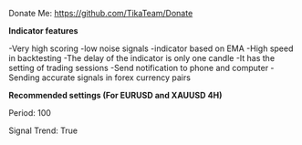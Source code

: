 Donate Me:
https://github.com/TikaTeam/Donate


**Indicator features**

-Very high scoring
-low noise signals
-indicator based on EMA
-High speed in backtesting
-The delay of the indicator is only one candle
-It has the setting of trading sessions
-Send notification to phone and computer
-Sending accurate signals in forex currency pairs


**Recommended settings (For EURUSD and XAUUSD 4H)**

Period: 100

Signal Trend: True
